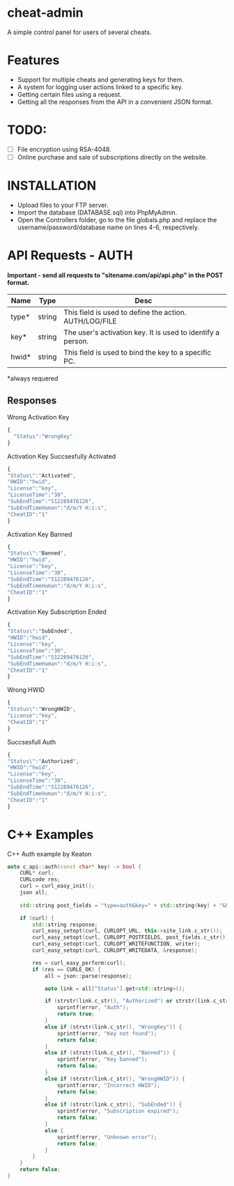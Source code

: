 # cheat-admin
 A simple control panel for users of several cheats.

# Features
 * Support for multiple cheats and generating keys for them.
 * A system for logging user actions linked to a specific key.
 * Getting certain files using a request.
 * Getting all the responses from the API in a convenient JSON format.

# TODO:
- [ ] File encryption using RSA-4048.
- [ ] Online purchase and sale of subscriptions directly on the website.

# INSTALLATION
 * Upload files to your FTP server.
 * Import the database (DATABASE.sql) into PhpMyAdmin.
 * Open the Controllers folder, go to the file globals.php and replace the username/password/database name on lines 4-6, respectively.

# API Requests - AUTH
 #### Important - send all requests to "sitename.com/api/api.php" in the POST format.
 
 Name | Type | Desc
----- | -----|--------
type* | string | This field is used to define the action. AUTH/LOG/FILE
key*  | string | The user's activation key. It is used to identify a person.
hwid* | string | This field is used to bind the key to a specific PC.

*always requered

## Responses

Wrong Activation Key
```js
{
  "Status":"WrongKey"
}
```

Activation Key Succsesfully Activated
```js
{
"Status\":"Activated",
"HWID":"hwid",
"License":"key",
"LicenseTime":"30",
"SubEndTime":"512289476126",
"SubEndTimeHuman":"d/m/Y H:i:s",
"CheatID":"1"
}
```

Activation Key Banned
```js
{
"Status\":"Banned",
"HWID":"hwid",
"License":"key",
"LicenseTime":"30",
"SubEndTime":"512289476126",
"SubEndTimeHuman":"d/m/Y H:i:s",
"CheatID":"1"
}
```

Activation Key Subscription Ended
```js
{
"Status\":"SubEnded",
"HWID":"hwid",
"License":"key",
"LicenseTime":"30",
"SubEndTime":"512289476126",
"SubEndTimeHuman":"d/m/Y H:i:s",
"CheatID":"1"
}
```

Wrong HWID
```js
{
"Status\":"WrongHWID",
"License":"key",
"CheatID":"1"
}
```

Succsesfull Auth
```js
{
"Status\":"Authorized",
"HWID":"hwid",
"License":"key",
"LicenseTime":"30",
"SubEndTime":"512289476126",
"SubEndTimeHuman":"d/m/Y H:i:s",
"CheatID":"1"
}
```

# C++ Examples

C++ Auth example by Keaton

```cpp
auto c_api::auth(const char* key) -> bool {
	CURL* curl;
	CURLcode res;
	curl = curl_easy_init();
	json all;
 
	std::string post_fields = "type=auth&key=" + std::string(key) + "&hwid=" + YOUR_HWID_GENERATION_METHOD;

	if (curl) {
		std::string response;
		curl_easy_setopt(curl, CURLOPT_URL, this->site_link.c_str());
		curl_easy_setopt(curl, CURLOPT_POSTFIELDS, post_fields.c_str());
		curl_easy_setopt(curl, CURLOPT_WRITEFUNCTION, writer);
		curl_easy_setopt(curl, CURLOPT_WRITEDATA, &response);

		res = curl_easy_perform(curl);
		if (res == CURLE_OK) {
			all = json::parse(response);

			auto link = all["Status"].get<std::string>();

			if (strstr(link.c_str(), "Authorized") or strstr(link.c_str(), "Activated")) {
				sprintf(error, "Auth");
				return true;
			}
			else if (strstr(link.c_str(), "WrongKey")) {
				sprintf(error, "Key not found");
				return false;
			}
			else if (strstr(link.c_str(), "Banned")) {
				sprintf(error, "Key banned");
				return false;
			}
			else if (strstr(link.c_str(), "WrongHWID")) {
				sprintf(error, "Incorrect HWID");
				return false;
			}
			else if (strstr(link.c_str(), "SubEnded")) {
				sprintf(error, "Subscription expired");
				return false;
			}
			else {
				sprintf(error, "Unknown error");
				return false;
			}
		}
	}
	return false;
}
```
